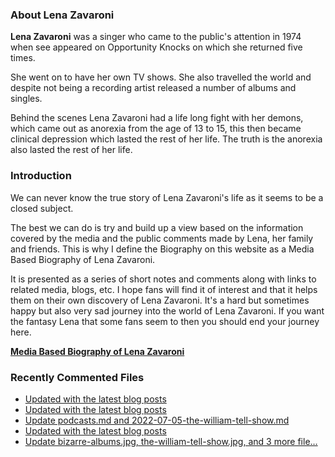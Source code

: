 ### About Lena Zavaroni

<p><strong>Lena Zavaroni</strong> was a singer who came to the public's attention in 1974 when see appeared on Opportunity Knocks on which she returned five times.</p>

<p>She went on to have her own TV shows. She also travelled the world and despite not being a recording artist released a number of albums and singles.</p>

<p>Behind the scenes Lena Zavaroni had a life long fight with her demons, which came out as anorexia from the age of 13 to 15, this then became clinical depression which lasted the rest of her life. The truth is the anorexia also lasted the rest of her life.</p>

### Introduction

<p>We can never know the true story of Lena Zavaroni's life as it seems to be a closed subject.</p>

<p>The best we can do is try and build up a view based on the information covered by the media and the public comments made by Lena, her family and friends. This is why I define the Biography on this website as a Media Based Biography of Lena Zavaroni.</p>

<p>It is presented as a series of short notes and comments along with links to related media, blogs, etc. I hope fans will find it of interest and that it helps them on their own discovery of Lena Zavaroni. It's a hard but sometimes happy but also very sad journey into the world of Lena Zavaroni. If you want the fantasy Lena that some fans seem to then you should end your journey here.</p>

<a href="https://fanzoflenazavaroni.github.io/biography/lena-zavaroni/"><strong>Media Based Biography of Lena Zavaroni</strong></a>

### Recently Commented Files

<!-- BLOG-POST-LIST:START -->
- [Updated with the latest blog posts](https://github.com/FanzOfLenaZavaroni/fanzoflenazavaroni.github.io/commit/3a8b27f0eac28cdba2b11737b1b1483b2981eb8d)
- [Updated with the latest blog posts](https://github.com/FanzOfLenaZavaroni/fanzoflenazavaroni.github.io/commit/41fa54e10922851e83d19221a895a68010669431)
- [Update podcasts.md and 2022-07-05-the-william-tell-show.md](https://github.com/FanzOfLenaZavaroni/fanzoflenazavaroni.github.io/commit/a49f4851ebee9616e4fdbd856da2a7d8d3d85160)
- [Updated with the latest blog posts](https://github.com/FanzOfLenaZavaroni/fanzoflenazavaroni.github.io/commit/03fac4601f34ffc91d14a2a2136c7d39e1ddf0d3)
- [Update bizarre-albums.jpg, the-william-tell-show.jpg, and 3 more file…](https://github.com/FanzOfLenaZavaroni/fanzoflenazavaroni.github.io/commit/55a5e7e866e49891d44ecf33c6603a7da38775d2)
<!-- BLOG-POST-LIST:END -->
